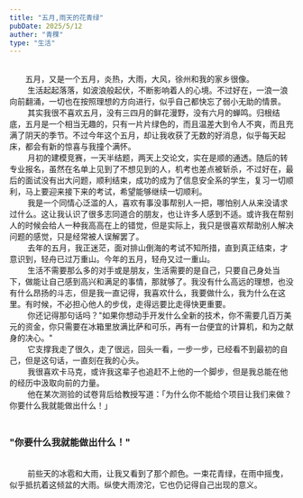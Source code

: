 ```yaml
---
title: "五月,雨天的花青绿"
pubDate: 2025/5/12
auther: "青稞"
type: "生活"
---
```

<br>
　　五月，又是一个五月，炎热，大雨，大风，徐州和我的家乡很像。
<br>
　　
生活起起落落，如波浪般起伏，不断影响着人的心境。不过好在，一浪一浪向前翻涌，一切也在按照理想的方向进行，似乎自己都快忘了弱小无助的情景。
<br>
　　
其实我很不喜欢五月，没有三四月的鲜花漫野，没有六月的蝉鸣。归根结底，五月是一个相当无趣的，只有一片片绿色的，而且温差大到令人不爽，而且充满了阴天的季节。不过今年这个五月，却让我收获了无数的好消息，似乎每天起床，都会有新的惊喜与我撞个满怀。
<br>
　　
月初的建模竞赛，一天半结题，两天上交论文，实在是顺的通透。随后的转专业报名，虽然在名单上见到了不想见到的人，机考也差点被斩杀，不过好在，最后的面试没有出大问题，顺利结束，成功的成为了信息安全系的学生，复习一切顺利，马上要迎来接下来的考试，希望能够继续一切顺利。
<br>
　　
我是一个同情心泛滥的人，喜欢有事没事帮别人一把，哪怕别人从来没请求过什么。这让我认识了很多志同道合的朋友，也让许多人感到不适。或许我在帮别人的时候会给人一种我高高在上的错觉，但是实际上，我只是很喜欢帮助别人解决问题的感觉，只是经常被人误解罢了。
<br>
　　
去年的五月，我正迷茫，面对排山倒海的考试不知所措，直到真正结束，才意识到，轻舟已过万重山。今年的五月，轻舟又过一重山。
<br>
　　
生活不需要那么多的对手或是朋友，生活需要的是自己，只要自己身处当下，做能让自己感到高兴和满足的事情，那就够了。我没有什么高远的理想，也没有什么昂扬的斗志，但是我一直记得，我喜欢什么，我要做什么，我为什么在这里。有时候，不必担心他人的步伐，走得远要比走得快更重要。
<br>
　　
你还记得那句话吗？"如果你想动手开发什么全新的技术，你不需要几百万美元的资金，你只需要在冰箱里放满比萨和可乐，再有一台便宜的计算机，和为之献身的决心。"
<br>
　　
它支撑我走了很久，走了很远，回头一看，一步一步，已经看不到最初的自己，但是这句话，一直刻在我的心头。
<br>
　　
我很喜欢卡马克，或许我这辈子也追赶不上他的一个脚步，但是我总能在他的经历中汲取向前的力量。
<br>
　　
他在某次测验的试卷背后给教授写道：「为什么你不能给个项目让我们来做？你要什么我就能做出什么！」
<br>
　　

### "你要什么我就能做出什么！"

<br>
　　
前些天的冰雹和大雨，让我又看到了那个颜色。一束花青绿，在雨中摇曳，似乎抵抗着这倾盆的大雨。纵使大雨滂沱，它也仍记得自己出现的意义。